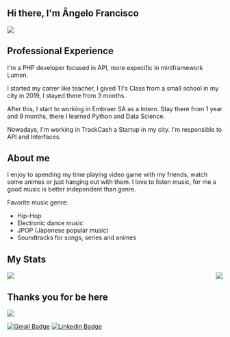 ## Hi there, I'm Ângelo Francisco

<img src="https://c.tenor.com/FvthnLepGgAAAAAM/hi-hello.gif">

## Professional Experience

I'm a PHP developer focused in API, more expecific in miniframework Lumen.

I started my carrer like teacher, I gived TI's Class from a small school in my city in 2019, I stayed there from 3 months.

After this, I start to working in Embraer SA as a Intern. Stay there from 1 year and 9 months, there I learned Python and Data Science.

Nowadays, I'm working in TrackCash a Startup in my city. I'm responsible to API and Interfaces.

## About me

I enjoy to spending my time playing video game with my friends, watch some animes or just hanging out with them. I love to listen music, for me a good music is better independent than genre.
  
Favorite music genre:
- Hip-Hop
- Electronic dance music
- JPOP (Japonese popular music)
- Soundtracks for songs, series and animes

## My Stats

<img src="https://github-readme-stats.vercel.app/api/top-langs/?username=AngeloFranciscoSA&langs_count=5&theme=omni"> <img align="right" src="https://github-readme-stats.vercel.app/api?username=AngeloFranciscoSA&show_icons=true&theme=omni">

## Thanks you for be here
<img src="https://thumbs.gfycat.com/DistantUnhappyCowrie-max-1mb.gif">


[![Gmail Badge](https://img.shields.io/badge/-Gmail-c14438?style=flat-square&logo=Gmail&logoColor=white&link=mailto:angelo.infinity002@gmail.com)](mailto:angelo.infinity002@gmail.com)
[![Linkedin Badge](https://img.shields.io/badge/-LinkedIn-blue?style=flat-square&logo=Linkedin&logoColor=white&link=https://www.linkedin.com/in/angelofransicosa/)](https://www.linkedin.com/in/angelofransicosa/)
